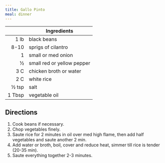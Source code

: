 ```yaml
---
title: Gallo Pinto
meal: dinner
---
```


|| Ingredients |
|-:|-|
1 lb   | black beans
8-10   | sprigs of cilantro
1      | small or med onion
½      | small red or yellow pepper
3 C    | chicken broth or water
2 C    | white rice
½ tsp  | salt
1 Tbsp | vegetable oil

## Directions

1. Cook beans if necessary.
2. Chop vegetables finely.
3. Saute rice for 2 minutes in oil over med high flame, then add half vegetables and saute another 2 min.
4. Add water or broth, boil, cover and reduce heat, simmer till rice is tender (20-35 min).
5. Saute everything together 2-3 minutes.
